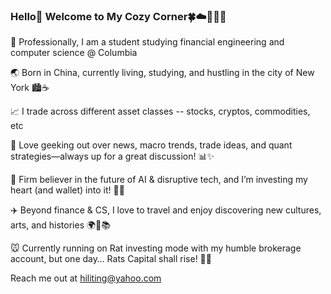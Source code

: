 

### Hello👋 Welcome to My Cozy Corner🍀☁️👩‍💻💕

 🌟 Professionally, I am a student studying financial engineering and computer science @ Columbia 
 
 🌏 Born in China, currently living, studying, and hustling in the city of New York 🏙️☕
 
 📈 I trade across different asset classes -- stocks, cryptos, commodities, etc 
 
 📰 Love geeking out over news, macro trends, trade ideas, and quant strategies—always up for a great discussion! 📊✨
 
 🤖 Firm believer in the future of AI & disruptive tech, and I’m investing my heart (and wallet) into it! 🔮💡
 
 ✈️ Beyond finance & CS, I love to travel and enjoy discovering new cultures, arts, and histories  🌍🎨📚
 
 🐭 Currently running on Rat investing mode with my humble brokerage account, but one day… Rats Capital shall rise! 🏦🚀

 Reach me out at hiliting@yahoo.com
